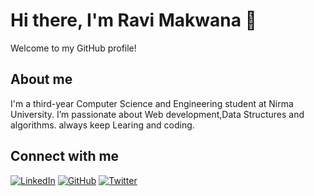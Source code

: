 # Hi there, I'm Ravi Makwana 👋

Welcome to my GitHub profile!

## About me

I'm a third-year Computer Science and Engineering student at Nirma University. I’m passionate about Web development,Data Structures and algorithms. always keep Learing and
coding.

## Connect with me

[![LinkedIn](https://img.shields.io/badge/LinkedIn-%230077B5?style=flat&logo=linkedin&logoColor=white&color=black)](https://www.linkedin.com/in/ravi-makwana-865061288)
[![GitHub](https://img.shields.io/badge/GitHub-%23121011?style=flat&logo=github&logoColor=white)](https://github.com/Ravi-Makwana18)
[![Twitter](https://img.shields.io/badge/Twitter-%231DA1F2?style=flat&logo=twitter&logoColor=white)](https://twitter.com/your-profile)
